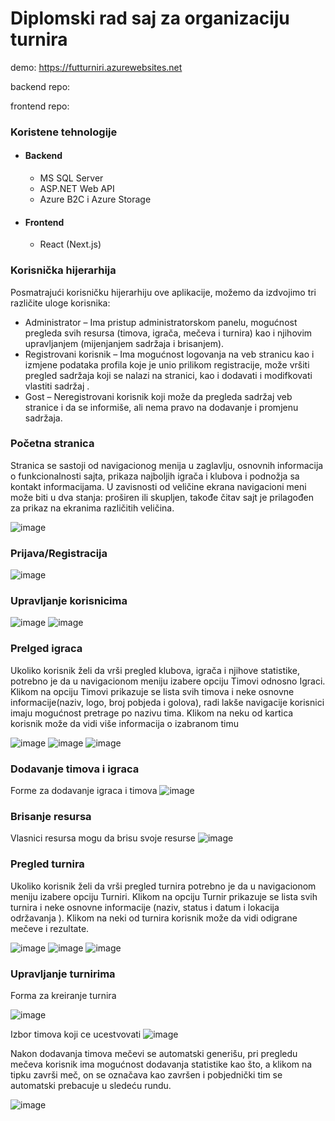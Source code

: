 # Diplomski rad saj za organizaciju turnira
demo: <https://futturniri.azurewebsites.net>

backend repo:

frontend repo:

### Koristene tehnologije
- #### Backend
  - MS SQL Server
  - ASP.NET Web API
  - Azure B2C i Azure Storage
- #### Frontend
  - React (Next.js)

### Korisnička hijerarhija 
 
Posmatrajući korisničku hijerarhiju ove aplikacije, možemo da izdvojimo tri različite uloge korisnika:  
-	Administrator – Ima pristup administratorskom panelu, mogućnost pregleda svih resursa (timova, igrača, mečeva i turnira) kao i njihovim upravljanjem (mijenjanjem sadržaja i brisanjem).  
-	Registrovani korisnik – Ima mogućnost logovanja na veb stranicu kao i izmjene podataka profila koje je unio prilikom registracije, može vršiti pregled sadržaja koji se nalazi na stranici, kao i dodavati i modifkovati vlastiti sadržaj . 
-	Gost – Neregistrovani korisnik koji može da pregleda sadržaj veb stranice i da se informiše, ali nema pravo na dodavanje i promjenu sadržaja.

### Početna stranica
Stranica se sastoji od navigacionog menija u zaglavlju, osnovnih informacija o funkcionalnosti sajta, prikaza najboljih igrača i klubova i podnožja sa kontakt informacijama. U zavisnosti od veličine ekrana navigacioni  meni može biti u dva stanja: proširen ili skupljen, takođe čitav sajt je prilagođen za prikaz na ekranima različitih veličina.

 ![image](https://github.com/Dragan321/diplomski_turniri-https-futturniri.azurewebsites.net-/assets/60924925/ca2e68df-3a7a-49b7-a3cb-fccf38e87e69)

### Prijava/Registracija
![image](https://github.com/Dragan321/diplomski_turniri-https-futturniri.azurewebsites.net-/assets/60924925/3a988358-d5e5-44db-b777-cd6e62f35872)

### Upravljanje korisnicima
![image](https://github.com/Dragan321/diplomski_turniri-https-futturniri.azurewebsites.net-/assets/60924925/2be8966d-259d-450a-b8bf-82678b7a914d)
![image](https://github.com/Dragan321/diplomski_turniri-https-futturniri.azurewebsites.net-/assets/60924925/5685da4d-6c0a-4129-bfd2-cb9c9c4f26ef)

### Prelged igraca 
Ukoliko korisnik želi da vrši pregled klubova, igrača i njihove statistike, potrebno je da u navigacionom meniju izabere opciju Timovi  odnosno Igraci. Klikom na opciju Timovi prikazuje se lista svih timova i neke osnovne informacije(naziv, logo, broj pobjeda i golova), radi lakše navigacije korisnici imaju mogućnost pretrage po nazivu tima. Klikom na neku od kartica korisnik može da vidi više informacija o izabranom timu

![image](https://github.com/Dragan321/diplomski_turniri-https-futturniri.azurewebsites.net-/assets/60924925/96853348-0964-4338-86be-339c24470283)
![image](https://github.com/Dragan321/diplomski_turniri-https-futturniri.azurewebsites.net-/assets/60924925/587fe7c1-604b-4109-b8b7-1523c2fed093)
![image](https://github.com/Dragan321/diplomski_turniri-https-futturniri.azurewebsites.net-/assets/60924925/0fa4d1c1-997d-4b23-a61f-7687e19615c7)

### Dodavanje timova i igraca
Forme za dodavanje igraca i timova
![image](https://github.com/Dragan321/diplomski_turniri-https-futturniri.azurewebsites.net-/assets/60924925/8fcf4c7b-2b47-4f2f-885f-da02a1127971)

### Brisanje resursa 
Vlasnici resursa mogu da brisu svoje resurse 
![image](https://github.com/Dragan321/diplomski_turniri-https-futturniri.azurewebsites.net-/assets/60924925/90e63c9b-adcc-4616-8f7e-e91da4867bd1)

### Pregled turnira
Ukoliko korisnik želi da vrši pregled turnira potrebno je da u navigacionom meniju izabere opciju Turniri. Klikom na opciju Turnir prikazuje se lista svih turnira i neke osnovne informacije (naziv, status i datum i lokacija održavanja ). Klikom na neki od turnira korisnik može da vidi odigrane mečeve i rezultate. 

![image](https://github.com/Dragan321/diplomski_turniri-https-futturniri.azurewebsites.net-/assets/60924925/a3871561-f4b8-4e13-9641-341016961f1b)
![image](https://github.com/Dragan321/diplomski_turniri-https-futturniri.azurewebsites.net-/assets/60924925/57dd3353-fe12-4bc6-92a2-3d588bf35147)
![image](https://github.com/Dragan321/diplomski_turniri-https-futturniri.azurewebsites.net-/assets/60924925/54ffa2ee-4ffc-4d3a-8844-1b61be870160)

### Upravljanje turnirima
Forma za kreiranje turnira

![image](https://github.com/Dragan321/diplomski_turniri-https-futturniri.azurewebsites.net-/assets/60924925/a99f5b83-1978-4498-b00c-094f4bfe484e)

Izbor timova koji ce ucestvovati
![image](https://github.com/Dragan321/diplomski_turniri-https-futturniri.azurewebsites.net-/assets/60924925/7fc844d5-4a81-4c97-95d6-eae459cccfb8)

Nakon dodavanja timova mečevi se automatski generišu, pri pregledu mečeva korisnik ima mogućnost dodavanja statistike kao što, a klikom na tipku završi meč, on se označava kao završen i pobjednički tim se automatski prebacuje u sledeću rundu.

![image](https://github.com/Dragan321/diplomski_turniri-https-futturniri.azurewebsites.net-/assets/60924925/27875d20-e3fe-4575-ad04-2954ce4425ec)







